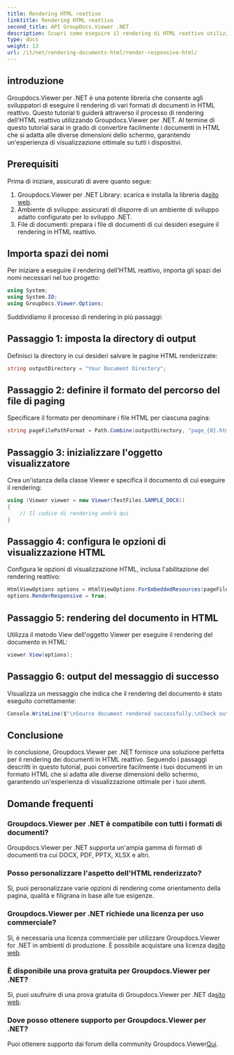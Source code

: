 ```yaml
---
title: Rendering HTML reattivo
linktitle: Rendering HTML reattivo
second_title: API GroupDocs.Viewer .NET
description: Scopri come eseguire il rendering di HTML reattivo utilizzando Groupdocs.Viewer per .NET, garantendo un'esperienza di visualizzazione ottimale su tutti i dispositivi.
type: docs
weight: 13
url: /it/net/rendering-documents-html/render-responsive-html/
---
```

## introduzione
Groupdocs.Viewer per .NET è una potente libreria che consente agli sviluppatori di eseguire il rendering di vari formati di documenti in HTML reattivo. Questo tutorial ti guiderà attraverso il processo di rendering dell'HTML reattivo utilizzando Groupdocs.Viewer per .NET. Al termine di questo tutorial sarai in grado di convertire facilmente i documenti in HTML che si adatta alle diverse dimensioni dello schermo, garantendo un'esperienza di visualizzazione ottimale su tutti i dispositivi.
## Prerequisiti
Prima di iniziare, assicurati di avere quanto segue:
1.  Groupdocs.Viewer per .NET Library: scarica e installa la libreria da[sito web](https://releases.groupdocs.com/viewer/net/).
2. Ambiente di sviluppo: assicurati di disporre di un ambiente di sviluppo adatto configurato per lo sviluppo .NET.
3. File di documenti: prepara i file di documenti di cui desideri eseguire il rendering in HTML reattivo.

## Importa spazi dei nomi
Per iniziare a eseguire il rendering dell'HTML reattivo, importa gli spazi dei nomi necessari nel tuo progetto:
```csharp
using System;
using System.IO;
using GroupDocs.Viewer.Options;
```

Suddividiamo il processo di rendering in più passaggi:
## Passaggio 1: imposta la directory di output
Definisci la directory in cui desideri salvare le pagine HTML renderizzate:
```csharp
string outputDirectory = "Your Document Directory";
```
## Passaggio 2: definire il formato del percorso del file di paging
Specificare il formato per denominare i file HTML per ciascuna pagina:
```csharp
string pageFilePathFormat = Path.Combine(outputDirectory, "page_{0}.html");
```
## Passaggio 3: inizializzare l'oggetto visualizzatore
Crea un'istanza della classe Viewer e specifica il documento di cui eseguire il rendering:
```csharp
using (Viewer viewer = new Viewer(TestFiles.SAMPLE_DOCX))
{
    // Il codice di rendering andrà qui
}
```
## Passaggio 4: configura le opzioni di visualizzazione HTML
Configura le opzioni di visualizzazione HTML, inclusa l'abilitazione del rendering reattivo:
```csharp
HtmlViewOptions options = HtmlViewOptions.ForEmbeddedResources(pageFilePathFormat);
options.RenderResponsive = true;
```
## Passaggio 5: rendering del documento in HTML
Utilizza il metodo View dell'oggetto Viewer per eseguire il rendering del documento in HTML:
```csharp
viewer.View(options);
```
## Passaggio 6: output del messaggio di successo
Visualizza un messaggio che indica che il rendering del documento è stato eseguito correttamente:
```csharp
Console.WriteLine($"\nSource document rendered successfully.\nCheck output in {outputDirectory}.");
```

## Conclusione
In conclusione, Groupdocs.Viewer per .NET fornisce una soluzione perfetta per il rendering dei documenti in HTML reattivo. Seguendo i passaggi descritti in questo tutorial, puoi convertire facilmente i tuoi documenti in un formato HTML che si adatta alle diverse dimensioni dello schermo, garantendo un'esperienza di visualizzazione ottimale per i tuoi utenti.
## Domande frequenti
### Groupdocs.Viewer per .NET è compatibile con tutti i formati di documenti?
Groupdocs.Viewer per .NET supporta un'ampia gamma di formati di documenti tra cui DOCX, PDF, PPTX, XLSX e altri.
### Posso personalizzare l'aspetto dell'HTML renderizzato?
Sì, puoi personalizzare varie opzioni di rendering come orientamento della pagina, qualità e filigrana in base alle tue esigenze.
### Groupdocs.Viewer per .NET richiede una licenza per uso commerciale?
 Sì, è necessaria una licenza commerciale per utilizzare Groupdocs.Viewer for .NET in ambienti di produzione. È possibile acquistare una licenza da[sito web](https://purchase.groupdocs.com/buy).
### È disponibile una prova gratuita per Groupdocs.Viewer per .NET?
 Sì, puoi usufruire di una prova gratuita di Groupdocs.Viewer per .NET da[sito web](https://releases.groupdocs.com/).
### Dove posso ottenere supporto per Groupdocs.Viewer per .NET?
Puoi ottenere supporto dai forum della community Groupdocs.Viewer[Qui](https://forum.groupdocs.com/c/viewer/9).